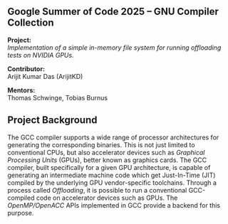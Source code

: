 ## Google Summer of Code 2025 – GNU Compiler Collection

**Project:**  
_Implementation of a simple in-memory file system for running offloading tests on NVIDIA GPUs._

**Contributor:**  
Arijit Kumar Das (ArijitKD)

**Mentors:**  
Thomas Schwinge, Tobias Burnus


## Project Background
The GCC compiler supports a wide range of processor architectures for generating the corresponding binaries. This is not just limited to conventional CPUs, but also accelerator devices such as _Graphical Processing Units_ (GPUs), better known as graphics cards. The GCC compiler, built specifically for a given GPU architecture, is capable of generating an intermediate machine code which get Just-In-Time (JIT) compiled by the underlying GPU vendor-specific toolchains. Through a process called _Offloading_, it is possible to run a conventional GCC-compiled code on accelerator devices such as GPUs. The _OpenMP/OpenACC_ APIs implemented in GCC provide a backend for this purpose.
